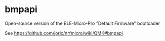 # bmpapi

Open-source version of the BLE-Micro-Pro "Default Firmware" bootloader

See https://github.com/joric/nrfmicro/wiki/QMK#bmpapi
